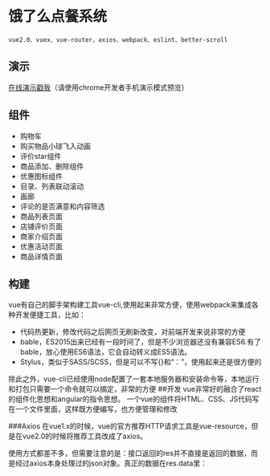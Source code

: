 # 饿了么点餐系统
    vue2.0、vuex、vue-router、axios、webpack、eslint、better-scroll
## 演示
[在线演示戳我][1]（请使用chrome开发者手机演示模式预览）

  [1]: http://alphazhangnan.applinzi.com/sellapp/index.html#/goods
## 组件

 -  购物车
 -  购买物品小球飞入动画
 -  评价star组件
 -  商品添加、删除组件
 -  优惠图标组件
 -  目录、列表联动滚动
 -  画廊
 -  评论的是否满意和内容筛选
 -  商品列表页面
 -  店铺评价页面
 -  商家介绍页面
 -  优惠活动页面
 -  商品详情页面
 
## 构建
vue有自己的脚手架构建工具vue-cli,使用起来非常方便，使用webpack来集成各种开发便捷工具，比如：

 - 代码热更新，修改代码之后网页无刷新改变，对前端开发来说非常的方便
 - bable，ES2015出来已经有一段时间了，但是不少浏览器还没有兼容ES6.有了bable，放心使用ES6语法，它会自动转义成ES5语法。
 - Stylus，类似于SASS/SCSS，但是可以不写{}和“：”，使用起来还是很方便的

除此之外，vue-cli已经使用node配置了一套本地服务器和安装命令等，本地运行和打包只需要一个命令就可以搞定，非常的方便
##开发
vue非常好的融合了react的组件化思想和angular的指令思想。 一个vue的组件将HTML、CSS、JS代码写在一个文件里面，这样既方便编写，也方便管理和修改

###Axios
在vue1.x的时候，vue的官方推荐HTTP请求工具是vue-resource，但是在vue2.0的时候将推荐工具改成了axios。

使用方式都差不多，但需要注意的是：接口返回的res并不直接是返回的数据，而是经过axios本身处理过的json对象。真正的数据在res.data里：
